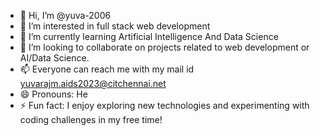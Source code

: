 - 👋 Hi, I’m @yuva-2006
- 👀 I’m interested in full stack web development
- 🌱 I’m currently learning Artificial Intelligence And Data Science
- 💞️ I’m looking to collaborate on projects related to web development or AI/Data Science.
- 📫 Everyone can reach me with my mail id yuvarajm.aids2023@citchennai.net
- 😄 Pronouns: He
- ⚡ Fun fact: I enjoy exploring new technologies and experimenting with coding challenges in my free time!

<!---
yuva-2006/yuva-2006 is a ✨ special ✨ repository because its `README.md` (this file) appears on your GitHub profile.
You can click the Preview link to take a look at your changes.
--->

